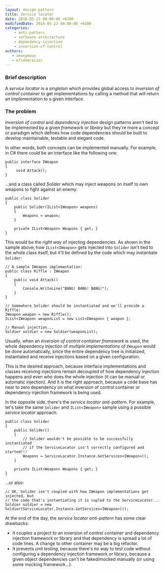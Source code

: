 ```yaml
---
layout: design-pattern
title: Service locator
date: 2016-05-22 00:00:00 +0100
modifiedDate: 2016-05-22 00:00:00 +0100
categories:
    - anti-pattern
    - software-architecture
    - dependency-injection
    - inversion-of-control
authors: 
   - anonymous
   - mfidemraizer
---
```


### Brief description

A *service locator* is a *singleton* which provides global access to *inversion of control container* to get implementations by calling a method that will return an implementation to a given interface.

### The problem

*Inversion of control* and *dependency injection* design patterns aren't tied to be implemented by a given *framework* or *library* but they're more a concept or paradigm which defines how code dependencies should be built to develop maintainable, testable and elegant code.

In other words, both concepts can be implemented manually. For example, in C# there could be an interface like the following one:

	public interface IWeapon 
    {
         void Attack();
    }

...and a class called *Solider* which may inject weapons on itself to own weapons to fight against an enemy:

	public class Solider
	{
        public Solider(IList<IWeapon> weapons)
        {
			Weapons = weapon;
        }

        private IList<Weapon> Weapons { get; }
	}

This would be the *right way* of injecting dependencies. As shown in the sample above, how `IList<IWeapon>` gets injected into `Solider` isn't tied to the whole class itself, but it'll be defined by the code which may instantiate `Solider`:

	// A sample IWeapon implementation:
	public class Riffle : IWeapon
	{
		public void Attack()
		{
			Console.WriteLine("BANG! BANG! BANG!");
		}
	}

	// Somewhere Solider should be instantiated and we'll provide a Riffle:
	IWeapon weapon = new Riffle();
	IList<IWeapon> weaponList = new List<IWeapon> { weapon };

	// Manual injection...
	Soldier soldier = new Soldier(weaponList);

Usually, when an *inversion of control container framework* is used, the whole dependency injection of *multiple implementations of `IWeapon`* would be done automatically, since the entire dependency tree is initialized, instantiated and receive injections based on a given configuration.

This is the desired approach, because interface implementations and classes receiving injections remain decoupled of how dependency injection happens and even *who* does the whole injection (it can be manual or automatic injection). And it is the right approach, because a code base has near to zero dependency on what inversion of control container or dependency injection framework is being used.

In the opposite side, there's the *service locator anti-pattern*. For example, let's take the same `Solider` and `IList<IWeapon>` sample using a possible *service locator* approach:


	public class Solider
	{
        public Solider()
        {
			// Solider wouldn't be possible to be successfully instantiated
			// if the ServiceLocator isn't correctly configured and started!!! 
			Weapons = ServiceLocator.Instance.GetServices<IWeapon>();
        }

        private IList<Weapon> Weapons { get; }
	}

...or also:

	// OK, Solider isn't coupled with how IWeapon implementations get injected, but
	// the code that's instantiating it is cupled to the ServiceLocator...
	Soldier soldier = new Soldier(ServiceLocator.Instance.GetServices<IWeapon>());


At the end of the day, the *service locator anti-pattern* has some clear drawbacks:

- It couples a project to an inversion of control container and dependency injection framework or library and that dependency is spread a lot of code lines. A change to other container may be a big refactor.
- It prevents *unit testing*, because there's no way to test code without configuring a dependency injection framework or library, because a given object dependencies can't be faked/mocked manually (or using some mocking framework...).